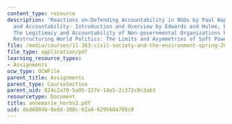 ```yaml
---
content_type: resource
description: 'Reactions on:Defending Accountability in NGOs by Paul Wapner, NGO Performance
  and Accountability: Introduction and Overview by Edwards and Hulme, By What Authority?
  The Legitimacy and Accountability of Non-governmental Organizations by Slim, and
  Restructuring World Politics: The Limits and Asymmetries of Soft Power by Sikkink.'
file: /media/courses/11-363-civil-society-and-the-environment-spring-2005/ded6804b8edd300c62a4629560a705c8_annemarie_herbs2.pdf
file_type: application/pdf
learning_resource_types:
- Assignments
ocw_type: OCWFile
parent_title: Assignments
parent_type: CourseSection
parent_uid: 824c2a70-5a05-227e-14e5-2c372c0c3ab3
resourcetype: Document
title: annemarie_herbs2.pdf
uid: ded6804b-8edd-300c-62a4-629560a705c8
---
```

